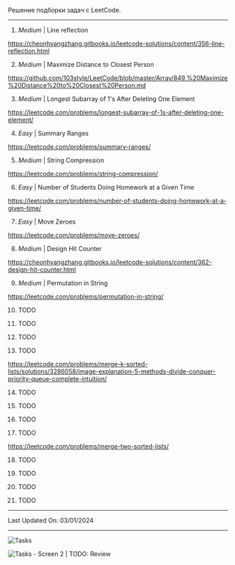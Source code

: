 Решение подборки задач с LeetCode.

--------

1) *Medium* | Line reflection

https://cheonhyangzhang.gitbooks.io/leetcode-solutions/content/356-line-reflection.html

2) *Medium* | Maximize Distance to Closest Person

https://github.com/103style/LeetCode/blob/master/Array/849.%20Maximize%20Distance%20to%20Closest%20Person.md

3) *Medium* | Longest Subarray of 1's After Deleting One Element

https://leetcode.com/problems/longest-subarray-of-1s-after-deleting-one-element/

4) *Easy* | Summary Ranges

https://leetcode.com/problems/summary-ranges/

5) *Medium* | String Compression

https://leetcode.com/problems/string-compression/

6) *Easy* | Number of Students Doing Homework at a Given Time

https://leetcode.com/problems/number-of-students-doing-homework-at-a-given-time/

7) *Easy* | Move Zeroes

https://leetcode.com/problems/move-zeroes/

8) *Medium* | Design Hit Counter

https://cheonhyangzhang.gitbooks.io/leetcode-solutions/content/362-design-hit-counter.html

9) *Medium* | Permutation in String

https://leetcode.com/problems/permutation-in-string/

10) TODO

11) TODO

12) TODO

13) TODO

https://leetcode.com/problems/merge-k-sorted-lists/solutions/3286058/image-explanation-5-methods-divide-conquer-priority-queue-complete-intuition/

14) TODO

15) TODO

16) TODO

17) TODO

https://leetcode.com/problems/merge-two-sorted-lists/

18) TODO

19) TODO

20) TODO

21) TODO

-----

Last Updated On: 03/01/2024

-----

![Tasks](https://github.com/olegoratovskiy/leetcode-frequently-asked-questions/blob/master/Yandex/last%206%20months/Screenshot%20from%202022-02-17%2019-59-05.png?raw=true)


![Tasks - Screen 2 | TODO: Review](https://github.com/olegoratovskiy/leetcode-frequently-asked-questions/blob/master/Yandex/last%206%20months/Screenshot%20from%202022-02-17%2019-59-17.png?raw=true)